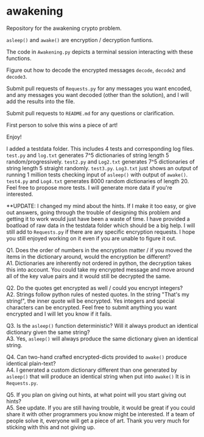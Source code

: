 # awakening
Repository for the awakening crypto problem.

`asleep()` and `awake()` are encryption / decryption funtions.

The code in `Awakening.py` depicts a terminal session interacting with these functions.

Figure out how to decode the encrypted messages `decode`, `decode2` and `decode3`.

Submit pull requests of `Requests.py` for any messages you want encoded, and any messages you want decoded (other than the solution), and I will add the results into the file.

Submit pull requests to `README.md` for any questions or clarification.

First person to solve this wins a piece of art!

Enjoy!

I added a testdata folder. This includes 4 tests and corresponding log files. `test.py` and `log.txt` generates 7^5 dictionaries of string length 5 random/progressively. `test2.py` and `Log2.txt` generates 7^5 dictionaries of string length 5 straight randomly. `test3.py`. `Log3.txt` just shows an output of running 1 million tests checking input of `asleep()` with output of `awake()`. `test4.py` and `Log4.txt` generates 8000 random dictionaries of length 20. Feel free to propose more tests. I will generate more data if you're interested.

**UPDATE: I changed my mind about the hints. If I make it too easy, or give out answers, going through the trouble of designing this problem and getting it to work would just have been a waste of time. I have provided a boatload of raw data in the testdata folder which should be a big help. I will still add to `Requests.py` if there are any specific encryption requests. I hope you still enjoyed working on it even if you are unable to figure it out. 

Q1. Does the order of numbers in the encryption matter / if you moved the items in the dictionary around, would the encryption be different?  
A1. Dictionaries are inherently not ordered in python, the decryption takes this into account. You could take my encrypted message and move around all of the key value pairs and it would still be decrypted the same.

Q2. Do the quotes get encrypted as well / could you encrypt integers?  
A2. Strings follow python rules of nested quotes. In the string "That's my string!", the inner quote will be encrypted. Yes integers and special characters can be encrypted. Feel free to submit anything you want encrypted and I will let you know if it fails.

Q3. Is the `asleep()` function deterministic? Will it always product an identical dictionary given the same string?  
A3. Yes, `asleep()` will always produce the same dictionary given an identical string.

Q4. Can two-hand crafted encrypted-dicts provided to `awake()` produce identical plain-text?  
A4. I generated a custom dictionary different than one generated by `asleep()` that will produce an identical string when put into `awake()` It is in `Requests.py`. 

Q5. If you plan on giving out hints, at what point will you start giving out hints?  
A5. See update. If you are still having trouble, it would be great if you could share it with other programmers you know might be interested. If a team of people solve it, everyone will get a piece of art. Thank you very much for sticking with this and not giving up.
